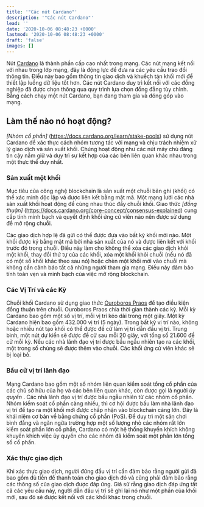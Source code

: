```yaml
---
title: '"Các nút Cardano"'
description: '"Các nút Cardano"'
lead: ''
date: '2020-10-06 08:48:23 +0000'
lastmod: '2020-10-06 08:48:23 +0000'
draft: 'false'
images: []
---
```


Nút [Cardano](https://docs.cardano.org/cardano-components/cardano-node) là thành phần cấp cao nhất trong mạng. Các nút mạng kết nối với nhau trong lớp mạng, đây là động lực để đưa ra các yêu cầu trao đổi thông tin. Điều này bao gồm thông tin giao dịch và khuếch tán khối mới để thiết lập luồng dữ liệu tốt hơn. Các nút Cardano duy trì kết nối với các đồng nghiệp đã được chọn thông qua quy trình lựa chọn đồng đẳng tùy chỉnh. Bằng cách chạy một nút Cardano, bạn đang tham gia và đóng góp vào mạng.

## Làm thế nào nó hoạt động?

*[Nhóm cổ phần]* (https://docs.cardano.org/learn/stake-pools) sử dụng nút Cardano để xác thực cách nhóm tương tác với mạng và chịu trách nhiệm xử lý giao dịch và sản xuất khối. Chúng hoạt động như các nút máy chủ đáng tin cậy nắm giữ và duy trì sự kết hợp của các bên liên quan khác nhau trong một thực thể duy nhất.

### Sản xuất một khối

Mục tiêu của công nghệ blockchain là sản xuất một chuỗi bản ghi (khối) có thể xác minh độc lập và được liên kết bằng mật mã. Một mạng lưới các nhà sản xuất khối hoạt động để cùng nhau thúc đẩy chuỗi khối. Giao thức *[đồng thuận]* (https://docs.cardano.org/core-concept/consensus-explained) cung cấp tính minh bạch và quyết định khối ứng cử viên nào nên được sử dụng để mở rộng chuỗi.

Các giao dịch hợp lệ đã gửi có thể được đưa vào bất kỳ khối mới nào. Một khối được ký bằng mật mã bởi nhà sản xuất của nó và được liên kết với khối trước đó trong chuỗi. Điều này làm cho không thể xóa các giao dịch khỏi một khối, thay đổi thứ tự của các khối, xóa một khối khỏi chuỗi (nếu nó đã có một số khối khác theo sau nó) hoặc chèn một khối mới vào chuỗi mà không cần cảnh báo tất cả những người tham gia mạng. Điều này đảm bảo tính toàn vẹn và minh bạch của việc mở rộng blockchain.

### Các Vị Trí và các Kỳ

Chuỗi khối Cardano sử dụng giao thức [Ouroboros Praos](https://eprint.iacr.org/2017/573.pdf) để tạo điều kiện đồng thuận trên chuỗi. Ouroboros Praos chia thời gian thành các kỳ. Mỗi kỳ Cardano bao gồm một số vị trí, mỗi vị trí kéo dài trong một giây. Một kỳ Cardano hiện bao gồm 432.000 vị trí (5 ngày). Trong bất kỳ vị trí nào, không hoặc nhiều nút tạo khối có thể được đề cử làm vị trí dẫn đầu vị trí. Trung bình, một nút dự kiến sẽ được đề cử sau mỗi 20 giây, với tổng số 21.600 đề cử mỗi kỳ. Nếu các nhà lãnh đạo vị trí được bầu ngẫu nhiên tạo ra các khối, một trong số chúng sẽ được thêm vào chuỗi. Các khối ứng cử viên khác sẽ bị loại bỏ.

### Bầu cử vị trí lãnh đạo

Mạng Cardano bao gồm một số nhóm liên quan kiểm soát tổng cổ phần của các chủ sở hữu của họ và các bên liên quan khác, còn được gọi là người *ủy quyền* . Các nhà lãnh đạo vị trí được bầu ngẫu nhiên từ các nhóm cổ phần. Nhóm kiểm soát cổ phần càng nhiều, thì cơ hội được bầu làm nhà lãnh đạo vị trí để tạo ra một khối mới được chấp nhận vào blockchain càng lớn. Đây là khái niệm cơ bản về bằng chứng cổ phần (PoS). Để duy trì một sân chơi bình đẳng và ngăn ngừa trường hợp một số lượng nhỏ các nhóm rất lớn kiểm soát phần lớn cổ phần, Cardano có một hệ thống khuyến khích không khuyến khích việc ủy quyền cho các nhóm đã kiểm soát một phần lớn tổng số cổ phần.

### Xác thực giao dịch

Khi xác thực giao dịch, người đứng đầu vị trí cần đảm bảo rằng người gửi đã bao gồm đủ tiền để thanh toán cho giao dịch đó và cũng phải đảm bảo rằng các thông số của giao dịch được đáp ứng. Giả sử rằng giao dịch đáp ứng tất cả các yêu cầu này, người dẫn đầu vị trí sẽ ghi lại nó như một phần của khối mới, sau đó sẽ được kết nối với các khối khác trong chuỗi.
